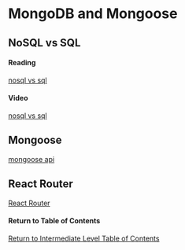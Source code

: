 # MongoDB and Mongoose

## NoSQL vs SQL

#### Reading
[nosql vs sql](https://www.thegeekstuff.com/2014/01/sql-vs-nosql-db/?utm_source=tuicool)<br>

#### Video
[nosql vs sql](https://www.youtube.com/watch?v=ZS_kXvOeQ5Y)<br>

## Mongoose
 
[mongoose api](https://mongoosejs.com/docs/api.html#Model)<br>

## React Router

[React Router](https://reactrouter.com/web/api/BrowserRouter)<br>

#### Return to Table of Contents
[Return to Intermediate Level Table of Contents](https://github.com/TraceDugar/reading-notes/blob/main/301/toc.md)
